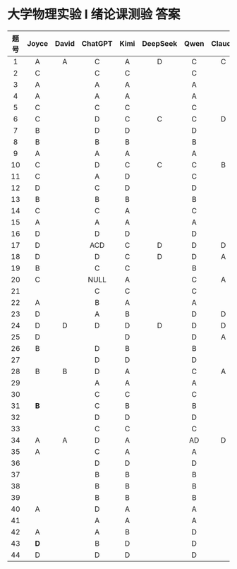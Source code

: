 # 大学物理实验 I 绪论课测验 答案

| 题号 | Joyce | David | ChatGPT | Kimi | DeepSeek | Qwen | Claude | Llama | Mistral |
| :--: | :---: | :---: | :-----: | :--: | :------: | :--: | :----: | :---: | :-----: |
|  1   |   A   |   A   |    C    |  A   |    D     |  C   |   C    |   C   |    C    |
|  2   |   C   |       |    C    |  C   |          |  C   |        |       |         |
|  3   |   A   |       |    A    |  A   |          |  A   |        |       |         |
|  4   |   A   |       |    A    |  A   |          |  A   |        |       |         |
|  5   |   C   |       |    C    |  C   |          |  C   |        |       |         |
|  6   |   C   |       |    D    |  C   |    C     |  C   |   D    |   C   |    C    |
|  7   |   B   |       |    D    |  D   |          |  D   |        |       |         |
|  8   |   B   |       |    B    |  B   |          |  B   |        |       |         |
|  9   |   A   |       |    A    |  A   |          |  A   |        |       |         |
|  10  |   C   |       |    D    |  C   |    C     |  C   |   B    |   D   |    C    |
|  11  |   C   |       |    A    |  D   |          |  C   |        |       |         |
|  12  |   D   |       |    C    |  D   |          |  D   |        |       |         |
|  13  |   B   |       |    B    |  B   |          |  B   |        |       |         |
|  14  |   C   |       |    C    |  A   |          |  C   |        |       |         |
|  15  |   A   |       |    A    |  A   |          |  A   |        |       |         |
|  16  |   D   |       |    D    |  D   |          |  D   |        |       |         |
|  17  |   D   |       |   ACD   |  C   |    D     |  D   |   D    |  BCD  |    D    |
|  18  |   D   |       |    D    |  C   |    D     |  D   |   A    |   A   |    B    |
|  19  |   B   |       |    C    |  C   |          |  B   |        |       |         |
|  20  |   C   |       |  NULL   |  A   |          |  C   |   A    |   B   |    A    |
|  21  |       |       |    C    |  C   |          |  C   |        |       |         |
|  22  |   A   |       |    B    |  A   |          |  A   |        |       |         |
|  23  |   D   |       |    A    |  B   |          |  D   |   D    |   D   |    D    |
|  24  |   D   |   D   |    D    |  D   |    D     |  D   |   D    |   D   |    D    |
|  25  |   D   |       |         |  D   |          |  D   |   A    |       |         |
|  26  |   B   |       |    D    |  B   |          |  B   |        |       |         |
|  27  |       |       |    D    |  D   |          |  D   |        |       |         |
|  28  |   B   |   B   |    D    |  A   |          |  C   |   A    |       |         |
|  29  |       |       |    A    |  A   |          |  A   |        |       |         |
|  30  |       |       |    C    |  C   |          |  C   |        |       |         |
|  31  | **B** |       |    C    |  B   |          |  B   |        |       |         |
|  32  |       |       |    D    |  D   |          |  D   |        |       |         |
|  33  |       |       |    C    |  C   |          |  C   |        |       |         |
|  34  |   A   |   A   |    D    |  A   |          |  AD  |   D    | ABCD  |    B    |
|  35  |   A   |       |    C    |  A   |          |  A   |        |       |         |
|  36  |       |       |    D    |  D   |          |  D   |        |       |         |
|  37  |       |       |    B    |  B   |          |  B   |        |       |         |
|  38  |       |       |    B    |  B   |          |  B   |        |       |         |
|  39  |       |       |    B    |  B   |          |  B   |        |       |         |
|  40  |   A   |       |    D    |  A   |          |  A   |        |   B   |    A    |
|  41  |       |       |    A    |  A   |          |  A   |        |       |         |
|  42  |   A   |       |    A    |  B   |          |  D   |        |       |         |
|  43  | **D** |       |    B    |  D   |          |  D   |        |   D   |         |
|  44  |   D   |       |    D    |  D   |          |  D   |        |       |         |